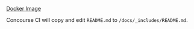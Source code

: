 [Docker Image](https://hub.docker.com/r/jeffdecola/resource-marathon-deploy)

Concourse CI will copy and edit
`README.md` to `/docs/_includes/README.md`.
